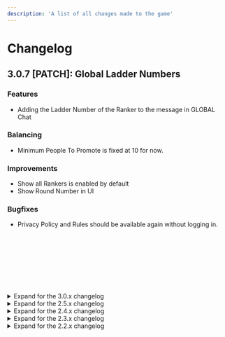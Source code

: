 ```yaml
---
description: 'A list of all changes made to the game'
---
```


# Changelog

## 3.0.7 [PATCH]: Global Ladder Numbers

### Features
- Adding the Ladder Number of the Ranker to the message in GLOBAL Chat

### Balancing
- Minimum People To Promote is fixed at 10 for now.

### Improvements
- Show all Rankers is enabled by default
- Show Round Number in UI

### Bugfixes
- Privacy Policy and Rules should be available again without logging in.

<br><br><br><br><br><br><br>

<details>
<summary>Expand for the 3.0.x changelog</summary>

## 3.0.6 [PATCH]: ETA fixes

### Improvements
- Scrolling down chat if scrolled up at least a message

### Bugfixes
- Fixing ETA (Thanks bkc & SOBEX)


## 3.0.5 [PATCH]: L1 Lave Hotfix

### Bugfixes
- LAVA cannot roll on L1 anymore.

### Improvements
- Adding Tuna to the Mod-List in Rules.

## 3.0.4 [PATCH]: Lava Hotfix

### Improvement:
- Disabling LAVA to its previous form (0 FloorGrapes). I would like to bring it back as a negative modifier later, but first I need time to implement a solution.
- Also, it can still roll but behaves as DROUGHT before.

## 3.0.3 [PATCH]: Vinegar Round Modifier Adjustments

### Features
- Can now roll positive and negative Vinegar Ladder-Mods onto the same ladder.

### Improvements
- CHAOS allows all Vinegar Ladder-Mods
- First Person out of AH, gets the 2AH-Points for throwing on AH-Ladder for free.

### Balancing
- CONSOLATION and GENEROUS rewards decreased and brought into line with BOUNTIFUL.
- STINGY/DROUGHT/NO_HANDOUTS modifiers buffed and renamed to TAX/LAVA/VIRUS to better reflect their changed behaviour.

### Bugfixes
- Last Person to promote from AH, now gets their promotedOn flag set correctly.
- SLOW not appropriately affecting all kinda modifiers (f.e. NO_AUTO)

## 3.0.2 [PATCH]: Reward Changes

### Improvements
- Scaling the Rewards for Winning slightly different.

### Bugfixes
- You now don't get your rewards downgraded by 1 place when winning.

## 3.0.1 [PATCH]: First small fixes

### Improvements
- Skipping Ticks after big catchup tick
- Quick-Button for Vinegar-Throw-Percentages now are 25/50/100.

### Bugfixes
- Eta To VinegarThrow now takes split into account
- Always showing Vinegar on the Button.
- Winning rewards are based on current ladder instead of next one
- Removed console.log()
- Fixing tooltips that still show 50% as minimum percentage.

## 3.0.0 [MAJOR]: Season 3 Overhaul

There are a few new features and a lot more small changes/improvements.
I'll deliberately stay vague, so the community can figure details out.

### Features:

- A new season approaches! Asshole points will be reset and the round numbers will start again from 1.
- Players can now choose to devote a portion of their vinegar generation to create wine at a higher rate instead.
- Players can now choose a percentage of their vinegar to throw, from 50% to 100%, in 1% increments.
- There is now a log for vinegar throws by/against you.
- There are a bunch of different ladder/round modifiers that you can encounter.
- The way asshole points are awarded has been changed.
  - There is currently a total of 13 AH-Points to earn per round.
- The progression of the symbols, awarded based on asshole points, have been changed.

### Improvements

- FAST/SLOW doesn't increase the amount of ladders in a round anymore. *This is a buff*.
- The tutorial has been updated to reflect the modern game and explain the new vinegar mechanics.
- The amount of players able to become assholes has been changed.
- Asshole points will no longer have any effect on the number of ladders in a round.
- Various other improvements and bugfixes, as well as new bugs for you to find.


</details>

<details>
<summary>Expand for the 2.5.x changelog</summary>

## 2.5.1 [PATCH]: Some smaller community-improvements

### Improvements:
- L1 can now roll all the modifiers besides NO_AUTO, FREE_AUTO and TINY
- Improving the timestamp on messages for some localizations

### Bugfixes:
- Manually sending empty metadata won't cause an error for clients anymore

## 2.5.0 [MINOR]: Ignore-List and END ladder modifier

### Features:

- An ignore list has been added to the Settings menu, above the theme selector.
  - Adding a player ID (the subscript number following their name) to the list suppresses all messages from that player
    in GLOBAL and LADDER chats.
  - A page reload is required to clear existing messages from ignored players.
  - Messages in the SYSTEM and MOD chats cannot be ignored.
- Adding the END Ladder Type after the AH Ladder as preparation for an updated S3 Logic.
- Adding Logic and Modifier for Round 200
- Adding an internal modifier for ladder scaling and adding the REVSC round modifier, that can't appear in the game, besides for round 200

### Improvements:

- The combined mod chat view now shows the correct ladder number for messages originating from LADDER chats.
- When filtering by Name, it doesn't show all the Mystery Guests in the suggestion anymore.
- Changing some internal logic regarding the resets of the round.

### Bugfixes:

- Renaming now also changes the name displayed in the suggestions
- - Clearing Messages of Banned/Muted Players from Chat

</details>

<details>
<summary>Expand for the 2.4.x changelog</summary>

## 2.4.0 [MINOR]: Global Chat and Channels

### Features:

- The Chat is broken down in Channels now
- These Channels are currently GLOBAL, LADDER, SYSTEM, MOD
  - GLOBAL is a single default chat for everyone, since some ladder-chats are rather dead
  - LADDER is what you know from before, 1 Chat for each Ladder, but you can only participate in the Ladder you are
    currently climbing
  - SYSTEM messages are announcements, like the Messages from Chad
  - MOD is a channel where mods can highlight their messages for moderation purposes
- you can toggle the LADDER Chat regarding whether you want to see local messages

### Improvements:

- Suggestions are now based of L1 accounts
- Messages that are not from global chat get highlighted
- Vinegar eta is back thanks to Raldec

</details>

<details>
<summary>Expand for the 2.3.x changelog</summary>

## 2.3.3 [PATCH]: Scroll Improvements and Iframes

### Features:

- You can now choose a 4th parameters to filter the rankers by
    4. By their position relative to the bottom
- Adding another option to hide the zombies (+0x1 rankers)

### Improvements:

- follow Ranker should now try to center your Ranker
- the game should now be iframe-able to allow for galaxy.click to embed it
- FairWiki now opens in a new tab
- adding the new Mods to the rules

### Hotfixes:

- Fixing the submit button in the signup form to not work

## 2.3.2 [PATCH]: Show all Ranker option

### Features:

- Can now disable the option to show all rankers in the ladder
- You can then choose 3 parameters to filter the rankers by
    1. By their position relative to the top
    2. By their position relative to you (above)
    3. By their position relative to you (below)

### Bugfixes:

- UI now properly updates the grapes when you are alone on a ladder
- Play sound on reaching first, if the option is set
- Fixing the chat that moved out of the screen in a long message
- Also mentioning something in a long message should not linewrap anymore

## 2.3.1 [PATCH]: Bugfixes

### Bugfixes:

- Fixing that Enter after autocomplete doesn't send the message
- Changelog Symbol in the sidebar actually sends you to the changelog instead of the rules
- Group Mentions actually are playing a notification sound now
- a joining player will now show the correct asshole-points
- if you are less than 5 minutes away from the next bias/multi, the color in the table will be yellow instead of red

## 2.3.0 [MINOR]: Frontend Redesign

### Frontend Update

- Adding a login page and the ability to link your uuid based guest-account to an email address
- Making the design mobile-friendly (responsive) and overhauling the entire design of the page
- Adding a separate Wiki that can be used by everyone to compile information
- Adding a small tutorial for when you first start the game
- Adding a lock-buttons button to the top right corner of the screen
- Adding toast-notifications, to give you additional feedback about actions
- Adding tooltips to some buttons
- Changed the eta formulas
- Restructuring the code to make it more maintainable
- Adding an impressum and a privacy policy

</details>

<details>
<summary>Expand for the 2.2.x changelog</summary>

## 2.2.7 [PATCH]: Changing the penalty for getting graped

Balancing:
Normally you would either get forced to multi or loose half of your power and get set back to 0 points. Now you will
loose 1 of your multi. So if you have 4 multi, getting graped sets you back to x3 +0 as if you just multied from x2.

### Rule-Changes:

- Adding 2 new rules, see discord for the reasoning for these rules.
- Rule 10: Griefing is prohibited; repeatedly and intentionally making the game worse for everybody else can lead to a
  warning and ban.
- Rule 11: All members of the community are expected to comply with official requests from moderators. If you think any
  mod is misusing their power please write @kaliburg a message on discord.

### Balancing:

- Normally you would either get forced to multi or loose half of your power and get set back to 0 points.
- Now you will loose 1 of your multi. So if you have 4 multi, getting graped sets you back to x3 +0 as if you just
  multied from x2.

## 2.2.6 [PATCH]: Hotfix for L1 not always rolling DEFAULT

### Fixes:

- L1 is now always rolling DEFAULT, even if it's a CHAOS round

## 2.2.5 [PATCH]: FREE_AUTO formula change

### Balancing:

- SLOW and FAST no longer impact how close the FREE_AUTO gets applied to ladders
- FREE_AUTO now applies to the ladder = floor(topLadder / 2) - 2
- This might not apply instantly, but only once the next ranker promotes into a corresponding ladder

## 2.2.4 [PATCH]: Round Modifier impacts the Round Base Point Requirement

### Improvements:

- SLOW, FAST and CHAOS now slightly impact the Round Base Point Requirement.

## 2.2.3 [PATCH]: Back-to-Back Protection for Rounds

### Improvements:

adding a back-to-back protection for round-types, making it almost impossible to roll the same combinations of modifiers
for the round twice

## 2.2.2 [PATCH]: Spark and Statistics Endpoints

### Features:

- using spark and mongodb to get some more accurate statistics regarding the game

### API-Changes:

- changing the api for the raw round stats from /roundStats /api/stats/round/raw
- adding a new api endpoint to receive the equivalent of the community-created 'Champions of the Ladder' at
  /api/stats/round
- adding a new api endpoint for a analysis of the activity in the last 28 days at /api/stats/activity

## 2.2.1 [PATCH]: CHEAP and EXPENSIVE also scales with ladders

### Balancing:

- CHEAP ladders have the cost to bias and multi reduced as if they are half their ladder number and then by and
  additional 50%.
- EXPENSIVE ladders have the cost to bias and multi increased as if they are 1.5x their ladder number and then by and
  additional 50%.

## 2.2.0 [MINOR]: CHEAP and EXPENSIVE Ladder Types

### Features:

- CHEAP ladders have the cost to bias and multi reduced by 50%.
- EXPENSIVE ladders have the cost to bias and multi increased by 50%.
- CHEAP ladders are more common on FAST rounds, and EXPENSIVE ladders are more common on SLOW rounds.
- CHAOS rounds have a much higher chance of rolling CHEAP or EXPENSIVE ladders, with equal chance for each.

</details>